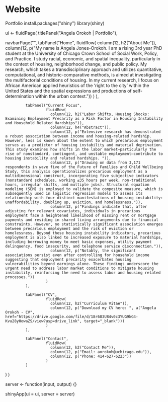 # Website
Portfolio
install.packages("shiny")
library(shiny)

ui <- fluidPage(
  titlePanel("Angela Orokoh | Portfolio"),
  
  navbarPage("", 
             tabPanel("Home", 
                      fluidRow(
                        column(12, h2("About Me")),
                        column(12, p("My name is Angela Jones-Orokoh. I am a rising 3rd year PhD student at the University of Chicago Crown School of Social Work, Policy, and Practice. I study racial, economic, and spatial inequality, particularly in the context of housing, neighborhood change, and public policy. My research, which takes a transdisciplinary approach and utilizes quantitative, computational, and historic-comparative methods, is aimed at investigating the multifactorial conditions of housing. In my current research, I focus on African American applied heuristics of the ‘right to the city’ within the United States and the spatial expressions and productions of self-determination within the urban context."))
                      )
             ),
             
             tabPanel("Current Focus", 
                      fluidRow(
                        column(12, h2("Labor Shifts, Housing Shocks: Examining Employment Precarity as a Risk Factor in Housing Instability and Household Related Hardships")),
                        column(12, h4("Abstract")),
                        column(12, p("Extensive research has demonstrated a robust association between income and housing-related hardship. However, less is known about the extent to which precarious employment serves as a predictor of housing instability and material deprivation. This study examines how shifts in the labor market—particularly the rise of nonstandard, contingent, and unstable employment—contribute to housing instability and related hardships. ")),
                        column(12, p("Drawing on data from 3,171 respondents in wave five of the Future of Families and Child Wellbeing Study, this analysis operationalizes precarious employment as a multidimensional construct, incorporating five subjective indicators (nonstandard schedules, working ≤35 hours per week, non-traditional hours, irregular shifts, and multiple jobs). Structural equation modeling (SEM) is employed to validate the composite measure, which is subsequently used in logistic regression models to assess its relationship with four distinct manifestations of housing instability: unaffordability, doubling up, eviction, and homelessness.")),
                        column(12, p("Findings indicate that, after adjusting for relevant covariates, individuals in precarious employment face a heightened likelihood of missing rent or mortgage payments and residing in shared living arrangements due to financial constraints. However, no statistically significant association emerges between precarious employment and the risk of eviction or homelessness. Beyond these housing instability indicators, precarious employment is also linked to increased exposure to material hardships, including borrowing money to meet basic expenses, utility payment delinquency, food insecurity, and telephone service disconnection.")),
                        column(12, p("Notably, the significant associations persist even after controlling for household income suggesting that employment precarity exacerbates housing vulnerabilities beyond earnings alone. These findings underscore the urgent need to address labor market conditions to mitigate housing instability, reinforcing the need to assess labor and housing related processes."))
                      )
             ),
             
             tabPanel("CV", 
                      fluidRow(
                        column(12, h2("Curriculum Vitae")),
                        column(12, p("Download my CV here: ", a("Angela Orokoh - CV", href="https://drive.google.com/file/d/18r683U84v0c3YUG9kG4-Kvu28yHowaZS/view?usp=drive_link", target="_blank")))
                      )
             ),
             
             tabPanel("Contact", 
                      fluidRow(
                        column(12, h2("Contact Me")),
                        column(12, p("Email: aorokoh@uchicago.edu")),
                        column(12, p("Phone: 414-627-6223"))
                      )
             )
  ) 
) 

server <- function(input, output) {}

shinyApp(ui = ui, server = server)

